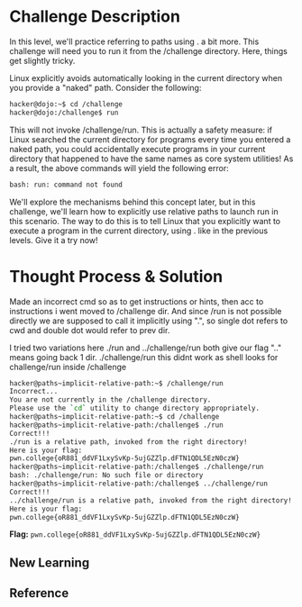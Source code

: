 # Challenge Description
In this level, we'll practice referring to paths using . a bit more. This challenge will need you to run it from the /challenge directory. Here, things get slightly tricky.

Linux explicitly avoids automatically looking in the current directory when you provide a "naked" path. Consider the following:
```bash
hacker@dojo:~$ cd /challenge
hacker@dojo:/challenge$ run
```
This will not invoke /challenge/run. This is actually a safety measure: if Linux searched the current directory for programs every time you entered a naked path, you could accidentally execute programs in your current directory that happened to have the same names as core system utilities! As a result, the above commands will yield the following error:
```bash
bash: run: command not found
```
We'll explore the mechanisms behind this concept later, but in this challenge, we'll learn how to explicitly use relative paths to launch run in this scenario. The way to do this is to tell Linux that you explicitly want to execute a program in the current directory, using . like in the previous levels. Give it a try now!
# Thought Process & Solution
Made an incorrect cmd so as to get instructions or hints, then acc to instructions i went moved to /challenge dir. And since /run is not possible directly we are supposed to call it implicitly using ".", so single dot refers to cwd and double dot would refer to prev dir.

I tried two variations here ./run and ../challenge/run both give our flag ".." means going back 1 dir.
./challenge/run this didnt work as shell looks for challenge/run inside /challenge
```bash
hacker@paths~implicit-relative-path:~$ /challenge/run
Incorrect...
You are not currently in the /challenge directory.
Please use the `cd` utility to change directory appropriately.
hacker@paths~implicit-relative-path:~$ cd /challenge
hacker@paths~implicit-relative-path:/challenge$ ./run
Correct!!!
./run is a relative path, invoked from the right directory!
Here is your flag:
pwn.college{oR881_ddVF1LxySvKp-5ujGZZlp.dFTN1QDL5EzN0czW}
hacker@paths~implicit-relative-path:/challenge$ ./challenge/run
bash: ./challenge/run: No such file or directory
hacker@paths~implicit-relative-path:/challenge$ ../challenge/run
Correct!!!
../challenge/run is a relative path, invoked from the right directory!
Here is your flag:
pwn.college{oR881_ddVF1LxySvKp-5ujGZZlp.dFTN1QDL5EzN0czW}
```
**Flag:** `pwn.college{oR881_ddVF1LxySvKp-5ujGZZlp.dFTN1QDL5EzN0czW}`
## New Learning
## Reference
